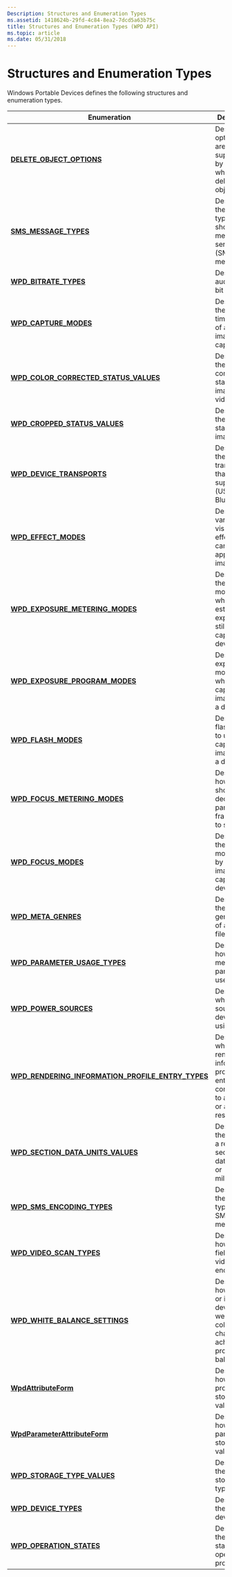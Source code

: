 ```yaml
---
Description: Structures and Enumeration Types
ms.assetid: 1418624b-29fd-4c84-8ea2-7dcd5a63b75c
title: Structures and Enumeration Types (WPD API)
ms.topic: article
ms.date: 05/31/2018
---
```


# Structures and Enumeration Types

Windows Portable Devices defines the following structures and enumeration types.



| Enumeration                                                                                                 | Description                                                                                          |
|-------------------------------------------------------------------------------------------------------------|------------------------------------------------------------------------------------------------------|
| [**DELETE\_OBJECT\_OPTIONS**](delete-object-options.md)                                                    | Describes options that are supported by a device when deleting an object.                            |
| [**SMS\_MESSAGE\_TYPES**](sms-message-types.md)                                                            | Describes the content type of a short message service (SMS) message.                                 |
| [**WPD\_BITRATE\_TYPES**](wpd-bitrate-types.md)                                                            | Describes an audio file's bit rate type.                                                             |
| [**WPD\_CAPTURE\_MODES**](wpd-capture-modes.md)                                                            | Describes the capture timing mode of a still image capture.                                          |
| [**WPD\_COLOR\_CORRECTED\_STATUS\_VALUES**](wpd-color-corrected-status-values.md)                          | Describes the color correction status of an image or video file.                                     |
| [**WPD\_CROPPED\_STATUS\_VALUES**](wpd-cropped-status-values.md)                                           | Describes the cropping status of an image.                                                           |
| [**WPD\_DEVICE\_TRANSPORTS**](wpd-device-transports.md)                                                    | Describes the transports that a device supports (USB, IP or Bluetooth)                               |
| [**WPD\_EFFECT\_MODES**](wpd-effect-modes.md)                                                              | Describes various visual effects that can be applied to an image.                                    |
| [**WPD\_EXPOSURE\_METERING\_MODES**](wpd-exposure-metering-modes.md)                                       | Describes the metering mode to use when estimating exposure for still image capture by a device.     |
| [**WPD\_EXPOSURE\_PROGRAM\_MODES**](wpd-exposure-program-modes.md)                                         | Describes an exposure mode to use when capturing images with a device.                               |
| [**WPD\_FLASH\_MODES**](wpd-flash-modes.md)                                                                | Describes a flash mode to use when capturing images with a device.                                   |
| [**WPD\_FOCUS\_METERING\_MODES**](wpd-focus-metering-modes.md)                                             | Describes how a device should decide what part of a frame to use to set focus.                       |
| [**WPD\_FOCUS\_MODES**](wpd-focus-modes.md)                                                                | Describes the focus mode used by a still image capture device.                                       |
| [**WPD\_META\_GENRES**](wpd-meta-genres.md)                                                                | Describes the broad genre type of a media file.                                                      |
| [**WPD\_PARAMETER\_USAGE\_TYPES**](wpd-parameter-usage-types.md)                                           | Describes how a method parameter is used.                                                            |
| [**WPD\_POWER\_SOURCES**](wpd-power-sources.md)                                                            | Describes what power source a device is using.                                                       |
| [**WPD\_RENDERING\_INFORMATION\_PROFILE\_ENTRY\_TYPES**](wpd-rendering-information-profile-entry-types.md) | Describes whether a rendering information profile type entry corresponds to an object or a resource. |
| [**WPD\_SECTION\_DATA\_UNITS\_VALUES**](wpd-section-data-units-values.md)                                  | Describes the units for a reference section of data (bytes or milliseconds)                          |
| [**WPD\_SMS\_ENCODING\_TYPES**](wpd-sms-encoding-types.md)                                                 | Describes the encoding type of an SMS message.                                                       |
| [**WPD\_VIDEO\_SCAN\_TYPES**](wpd-video-scan-types.md)                                                     | Describes how the fields in a video file are encoded.                                                |
| [**WPD\_WHITE\_BALANCE\_SETTINGS**](wpd-white-balance-settings.md)                                         | Describes how a video or image device weights color channels to achieve a proper white balance.      |
| [**WpdAttributeForm**](wpdattributeform.md)                                                                | Describes how a property stores its values.                                                          |
| [**WpdParameterAttributeForm**](wpd-parameter-attribute-form.md)                                           | Describes how a parameter stores its values.                                                         |
| [**WPD\_STORAGE\_TYPE\_VALUES**](wpd-storage-type-values.md)                                               | Describes the different storage types.                                                               |
| [**WPD\_DEVICE\_TYPES**](wpd-device-types.md)                                                              | Describes the portable device-type.                                                                  |
| [**WPD\_OPERATION\_STATES**](wpd-operation-states.md)                                                      | Describes the current state of an operation in progress.                                             |



 

 

 



